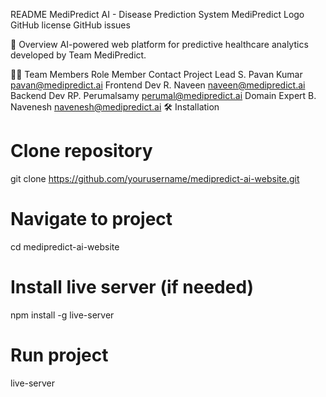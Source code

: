 README
MediPredict AI - Disease Prediction System
MediPredict Logo
GitHub license GitHub issues

🚀 Overview
AI-powered web platform for predictive healthcare analytics developed by Team MediPredict.

👨‍💻 Team Members
Role	Member	Contact
Project Lead	S. Pavan Kumar	pavan@medipredict.ai
Frontend Dev	R. Naveen	naveen@medipredict.ai
Backend Dev	RP. Perumalsamy	perumal@medipredict.ai
Domain Expert	B. Navenesh	navenesh@medipredict.ai
🛠️ Installation
# Clone repository
git clone https://github.com/yourusername/medipredict-ai-website.git

# Navigate to project
cd medipredict-ai-website

# Install live server (if needed)
npm install -g live-server

# Run project
live-server
